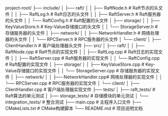 project-root/
├── include/
│   ├── raft/
│   │   ├── RaftNode.h        # Raft节点的头文件
│   │   ├── RaftLog.h         # Raft日志的头文件
│   │   ├── RaftServer.h      # Raft服务器的头文件
│   │   └── RaftConfig.h      # Raft配置的头文件
│   ├── storage/
│   │   ├── KeyValueStore.h   # Key-Value存储接口的头文件
│   │   └── StorageServer.h   # 存储服务器的头文件
│   ├── network/
│   │   ├── NetworkHandler.h  # 网络处理器的头文件
│   │   └── RPCServer.h       # RPC服务器的头文件
│   └── client/
│       ├── ClientHandler.h   # 客户端处理器头文件
├── src/
│   ├── raft/
│   │   ├── RaftNode.cpp      # Raft节点的实现文件
│   │   ├── RaftLog.cpp       # Raft日志的实现文件
│   │   ├── RaftServer.cpp    # Raft服务器的实现文件
│   │   └── RaftConfig.cpp    # Raft配置的实现文件
│   ├── storage/
│   │   ├── KeyValueStore.cpp # Key-Value存储接口的实现文件
│   │   └── StorageServer.cpp # 存储服务器的实现文件
│   ├── network/
│   │   ├── NetworkHandler.cpp# 网络处理器的实现文件
│   │   └── RPCServer.cpp     # RPC服务器的实现文件
│   └── client/
│       ├── ClientHandler.cpp # 客户端处理器实现文件
├── tests/
│   ├── raft_tests/           # Raft算法的单元测试
│   ├── storage_tests/        # 存储模块的单元测试
│   └── integration_tests/    # 整合测试
├── main.cpp                  # 主程序入口文件
├── CMakeLists.txt            # CMake构建脚本
└── README.md                 # 项目说明文档

